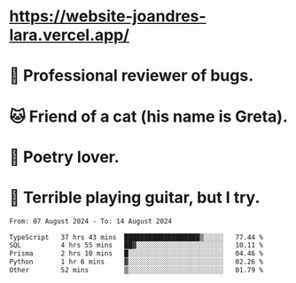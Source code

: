 # https://website-joandres-lara.vercel.app/
# 🐛 Professional reviewer of bugs.
# 🐱 Friend of a cat (his name is Greta).
# 📜 Poetry lover.
# 🎸 Terrible playing guitar, but I try.

<!--START_SECTION:waka-->

```txt
From: 07 August 2024 - To: 14 August 2024

TypeScript   37 hrs 43 mins  ███████████████████▒░░░░░   77.44 %
SQL          4 hrs 55 mins   ██▓░░░░░░░░░░░░░░░░░░░░░░   10.11 %
Prisma       2 hrs 10 mins   █░░░░░░░░░░░░░░░░░░░░░░░░   04.46 %
Python       1 hr 6 mins     ▓░░░░░░░░░░░░░░░░░░░░░░░░   02.26 %
Other        52 mins         ▒░░░░░░░░░░░░░░░░░░░░░░░░   01.79 %
```

<!--END_SECTION:waka-->
